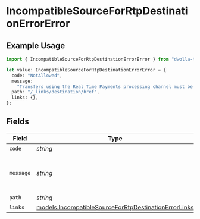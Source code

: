 # IncompatibleSourceForRtpDestinationErrorError

## Example Usage

```typescript
import { IncompatibleSourceForRtpDestinationErrorError } from "dwolla-typescript";

let value: IncompatibleSourceForRtpDestinationErrorError = {
  code: "NotAllowed",
  message:
    "Transfers using the Real Time Payments processing channel must be funded by a balance",
  path: "/_links/destination/href",
  links: {},
};
```

## Fields

| Field                                                                                                              | Type                                                                                                               | Required                                                                                                           | Description                                                                                                        | Example                                                                                                            |
| ------------------------------------------------------------------------------------------------------------------ | ------------------------------------------------------------------------------------------------------------------ | ------------------------------------------------------------------------------------------------------------------ | ------------------------------------------------------------------------------------------------------------------ | ------------------------------------------------------------------------------------------------------------------ |
| `code`                                                                                                             | *string*                                                                                                           | :heavy_minus_sign:                                                                                                 | N/A                                                                                                                | NotAllowed                                                                                                         |
| `message`                                                                                                          | *string*                                                                                                           | :heavy_minus_sign:                                                                                                 | N/A                                                                                                                | Transfers using the Real Time Payments processing channel must be funded by a balance                              |
| `path`                                                                                                             | *string*                                                                                                           | :heavy_minus_sign:                                                                                                 | N/A                                                                                                                | /_links/destination/href                                                                                           |
| `links`                                                                                                            | [models.IncompatibleSourceForRtpDestinationErrorLinks](../models/incompatiblesourceforrtpdestinationerrorlinks.md) | :heavy_minus_sign:                                                                                                 | N/A                                                                                                                | {}                                                                                                                 |